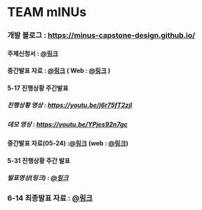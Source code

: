 # TEAM mINUs 

### 개발 블로그 : https://minus-capstone-design.github.io/
#### 주제신청서 : [@링크](https://github.com/mINUs-capstone-design/application-form/blob/cdf3024889d638a528b51fc893334a6e1d7e4295/%5BmINUs%5D-%EC%A3%BC%EC%A0%9C%20%EC%84%A0%EC%A0%95%20%EB%B3%B4%EA%B3%A0%EC%84%9C.pdf)

#### 중간발표 자료 : [@링크](https://github.com/mINUs-capstone-design/application-form/blob/8b399983f7f5f1971a5d8bf9cf87bc8175b9c788/team_mINUS_midterm.pptx)  ( Web :  [@링크](https://www.canva.com/design/DAGEgjfRtnE/bSOXM52JEBv6pX0IXzKsWg/edit?utm_content=DAGEgjfRtnE&utm_campaign=designshare&utm_medium=link2&utm_source=sharebutton) )

#### 5-17 진행상황 주간발표
##### 진행상황 영상 : https://youtu.be/j6r75fT2zjI
##### 데모 영상 : https://youtu.be/YPjes92n7gc

#### 중간발표 자료(05-24) :[@링크](https://github.com/mINUs-capstone-design/application-form/blob/main/team_mINUs_capstone%20middle%200524.pdf)   (web : [@링크](https://www.canva.com/design/DAGGA8CNgFk/dzC69mSsDJGEo1DYre543Q/edit?utm_content=DAGGA8CNgFk&utm_campaign=designshare&utm_medium=link2&utm_source=sharebutton))

#### 5-31 진행상황 주간 발표
##### 발표영상(링크) : [@링크](https://www.youtube.com/watch?v=8oP74PdGedA)

### 6-14 최종발표 자료 : [@링크](https://github.com/mINUs-capstone-design/Source_Code/blob/11e963d903c5746cd71e98bd41c9e8e66366679c/team_mINUs_final.pptx)


<!--

**Here are some ideas to get you started:**

🙋‍♀️ A short introduction - what is your organization all about?
🌈 Contribution guidelines - how can the community get involved?
👩‍💻 Useful resources - where can the community find your docs? Is there anything else the community should know?
🍿 Fun facts - what does your team eat for breakfast?
🧙 Remember, you can do mighty things with the power of [Markdown](https://docs.github.com/github/writing-on-github/getting-started-with-writing-and-formatting-on-github/basic-writing-and-formatting-syntax)
-->
